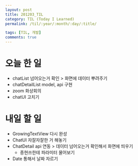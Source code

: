 ```yaml
---
layout: post
title: 201203_TIL
category: TIL (Today I Learned)
permalink: /til/:year/:month/:day/:title/

tags: [TIL, 개발]
comments: true
---
```


# 오늘 한 일

- chatList 넘어오는거 확인 > 화면에 데이터 뿌려주기
- chatDetailList model, api 구현
- zoom 화상회의
- chatUI 고치기

# 내일 할 일

- GrowingTextView 다시 완성
- ChatUI 자잘자잘한 거 해놓기
- ChatDetail api 연동 > 데이터 넘어오는거 확인해서 화면에 띄우기
  - 종현쓰한테 파라미터 물어보기
- Date 통해서 날짜 자르기